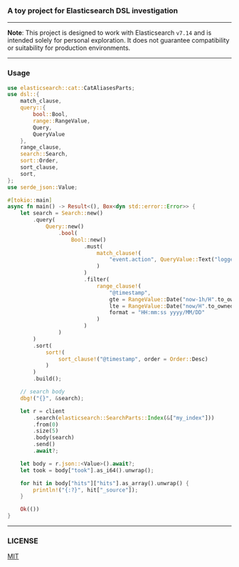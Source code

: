 ### A toy project for Elasticsearch DSL investigation

---

**Note**: This project is designed to work with Elasticsearch `v7.14` and is intended solely for personal exploration. It does not guarantee compatibility or suitability for production environments.

---

### Usage

```rust
use elasticsearch::cat::CatAliasesParts;
use dsl::{
    match_clause,
    query::{
        bool::Bool,
        range::RangeValue,
        Query,
        QueryValue
    },
    range_clause,
    search::Search,
    sort::Order,
    sort_clause,
    sort,
};
use serde_json::Value;

#[tokio::main]
async fn main() -> Result<(), Box<dyn std::error::Error>> {
    let search = Search::new()
        .query(
            Query::new()
                .bool(
                    Bool::new()
                        .must(
                            match_clause!(
                                "event.action", QueryValue::Text("logged-in".to_owned())
                            )
                        )
                        .filter(
                            range_clause!(
                                "@timestamp",
                                gte = RangeValue::Date("now-1h/H".to_owned()),
                                lte = RangeValue::Date("now/H".to_owned()),
                                format = "HH:mm:ss yyyy/MM/DD"
                            )
                        )
                )
        )
        .sort(
            sort!(
                sort_clause!("@timestamp", order = Order::Desc)
            )
        )
        .build();

    // search body
    dbg!("{}", &search);

    let r = client
        .search(elasticsearch::SearchParts::Index(&["my_index"]))
        .from(0)
        .size(5)
        .body(search)
        .send()
        .await?;

    let body = r.json::<Value>().await?;
    let took = body["took"].as_i64().unwrap();

    for hit in body["hits"]["hits"].as_array().unwrap() {
        println!("{:?}", hit["_source"]);
    }

    Ok(())
}
```

---

### LICENSE

[MIT](LICENSE)
